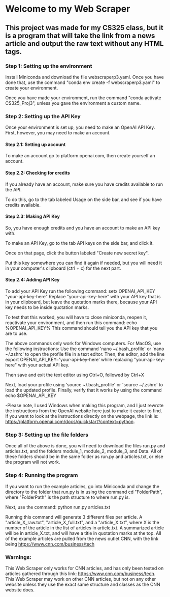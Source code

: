 # Welcome to my Web Scraper 
## This project was made for my CS325 class, but it is a program that will take the link from a news article and output the raw text without any HTML tags. 

### Step 1: Setting up the environment
Install Miniconda and download the file webscraperp3.yaml. Once you have done that, use the command "conda env create -f webscraperp3.yaml" to create your environment.

Once you have made your environment, run the command "conda activate CS325_Proj3", unless you gave the environment a custom name.

### Step 2: Setting up the API Key
Once your environment is set up, you need to make an OpenAI API Key. First, however, you may need to make an account. 

#### Step 2.1: Setting up account
To make an account go to platform.openai.com, then create yourself an account.

#### Step 2.2: Checking for credits
If you already have an account, make sure you have credits available to run the API. 

To do this, go to the tab labeled Usage on the side bar, and see if you have credits available.

#### Step 2.3: Making API Key
So, you have enough credits and you have an account to make an API key with.

To make an API Key, go to the tab API keys on the side bar, and click it.

Once on that page, click the button labeled "Create new secret key".

Put this key somewhere you can find it again if needed, but you will need it in your computer's clipboard (ctrl + c) for the next part.

#### Step 2.4: Adding API Key
To add your API Key run the following command: setx OPENAI_API_KEY "your-api-key-here"
    Replace "your-api-key-here" with your API key that is in your clipboard, but leave the quotation marks there, because your API key needs to be inside quotation marks.

To test that this worked, you will have to close miniconda, reopen it, reactivate your environment, and then run this command: echo %OPENAI_API_KEY%
    This command should tell you the API key that you are to use.

The above commands only work for Windows computers. For MacOS, use the following instructions:
Use the command
    'nano ~/.bash_profile'
or
    'nano ~/.zshrc'
to open the profile file in a text editor. Then, the editor, add the line
    export OPENAI_API_KEY='your-api-key-here'
while replacing "your-api-key-here" with your actual API key.

Then save and exit the text editor using Ctrl+O, followed by Ctrl+X

Next, load your profile using
    'source ~/.bash_profile'
or
    'source ~/.zshrc'
to load the updated profile. Finally, verify that it works by using the command echo $OPENAI_API_KEY

-Please note, I used Windows when making this program, and I just rewrote the instructions from the OpenAI website here just to make it easier to find.
 If you want to look at the instructions directly on the webpage, the link is: https://platform.openai.com/docs/quickstart?context=python.

 ### Step 3: Setting up the file folders
 Once all of the above is done, you will need to download the files run.py and articles.txt, and the folders module_1, module_2, module_3, and Data. All of these folders should be in the same folder as run.py and articles.txt, or else the program will not work.

 ### Step 4: Running the program
 If you want to run the example articles, go into Miniconda and change the directory to the folder that run.py is in using the command cd "FolderPath", where "FolderPath" is the path structure to where run.py is.
 
 Next, use the command: python run.py articles.txt
 
 Running this command will generate 3 different files per article. A "article_X_raw.txt", "article_X_full.txt", and a "article_X.txt", where X is the number of the article in the list of articles in article.txt.
 A summarized article will be in article_X.txt, and will have a title in quotation marks at the top. All of the example articles are pulled from the news outlet CNN, with the link being https://www.cnn.com/business/tech

 ### Warnings:
 This Web Scraper only works for CNN articles, and has only been tested on articles gathered through this link: https://www.cnn.com/business/tech.
 This Web Scraper may work on other CNN articles, but not on any other website unless they use the exact same structure and classes as the CNN website does.